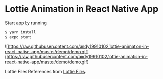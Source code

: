 # Lottie Animation in React Native App

Start app by running

```
$ yarn install
$ expo start
```

![https://raw.githubusercontent.com/andy19910102/lottie-animation-in-react-native-app/master/demo/demo.gif](https://raw.githubusercontent.com/andy19910102/lottie-animation-in-react-native-app/master/demo/demo.gif)

Lottie Files References from [Lottie Files](https://lottiefiles.com/).